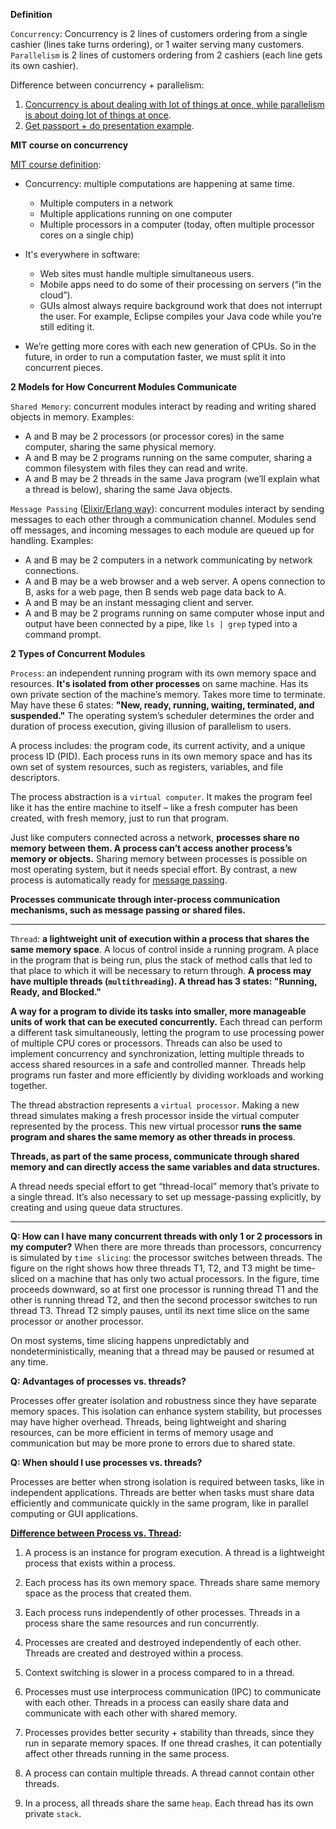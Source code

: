 **Definition**

`Concurrency`: Concurrency is 2 lines of customers ordering from a single cashier (lines take turns ordering), or 1 waiter serving many customers. `Parallelism` is 2 lines of customers ordering from 2 cashiers (each line gets its own cashier).

Difference between concurrency + parallelism:
1. [Concurrency is about dealing with lot of things at once, while  parallelism is about doing lot of things at once](https://stackoverflow.com/a/76954105/2175188).
2. [Get passport + do presentation example](https://stackoverflow.com/a/24684037/2175188).

**MIT course on concurrency**

[MIT course definition](https://web.mit.edu/6.005/www/fa14/classes/17-concurrency/):
- Concurrency: multiple computations are happening at same time.
  - Multiple computers in a network
  - Multiple applications running on one computer
  - Multiple processors in a computer (today, often multiple processor cores on a single chip)

- It's everywhere in software:
  - Web sites must handle multiple simultaneous users.
  - Mobile apps need to do some of their processing on servers (“in the cloud”).
  - GUIs almost always require background work that does not interrupt the user. For example, Eclipse compiles your Java code while you’re still editing it.

- We’re getting more cores with each new generation of CPUs. So in the future, in order to run a computation faster, we must split it into concurrent pieces.

**2 Models for How Concurrent Modules Communicate**

`Shared Memory`: concurrent modules interact by reading and writing shared objects in memory. Examples:
- A and B may be 2 processors (or processor cores) in the same computer, sharing the same physical memory.
- A and B may be 2 programs running on the same computer, sharing a common filesystem with files they can read and write.
- A and B may be 2 threads in the same Java program (we’ll explain what a thread is below), sharing the same Java objects.

`Message Passing` ([Elixir/Erlang way](https://elixirschool.com/en/lessons/intermediate/concurrency#message-passing-1)): concurrent modules interact by sending messages to each other through a communication channel. Modules send off messages, and incoming messages to each module are queued up for handling. Examples:
- A and B may be 2 computers in a network communicating by network connections.
- A and B may be a web browser and a web server. A opens connection to B, asks for a web page, then B sends web page data back to A.
- A and B may be an instant messaging client and server.
- A and B may be 2 programs running on same computer whose input and output have been connected by a pipe, like `ls | grep` typed into a command prompt.

**2 Types of Concurrent Modules**

`Process`: an independent running program with its own memory space and resources. **It's isolated from other processes** on same machine. Has its own private section of the machine’s memory. Takes more time to terminate. May have these 6 states: **"New, ready, running, waiting, terminated, and suspended."** The operating system’s scheduler determines the order and duration of process execution, giving illusion of parallelism to users.

A process includes: the program code, its current activity, and a unique process ID (PID). Each process runs in its own memory space and has its own set of system resources, such as registers, variables, and file descriptors.

The process abstraction is a `virtual computer`. It makes the program feel like it has the entire machine to itself – like a fresh computer has been created, with fresh memory, just to run that program.

Just like computers connected across a network, **processes share no memory between them. A process can’t access another process’s memory or objects.** Sharing memory between processes is possible on most operating system, but it needs special effort. By contrast, a new process is automatically ready for [message passing](https://cs.lmu.edu/~ray/notes/messagepassing/).

**Processes communicate through inter-process communication mechanisms, such as message passing or shared files.**

____

`Thread`: **a lightweight unit of execution within a process that shares the same memory space**. A locus of control inside a running program. A place in the program that is being run, plus the stack of method calls that led to that place to which it will be necessary to return through. **A process may have multiple threads (`multithreading`). A thread has 3 states: "Running, Ready, and Blocked."**

**A way for a program to divide its tasks into smaller, more manageable units of work that can be executed concurrently.** Each thread can perform a different task simultaneously, letting the program to use processing power of multiple CPU cores or processors. Threads can also be used to implement concurrency and synchronization, letting multiple threads to access shared resources in a safe and controlled manner. Threads help programs run faster and more efficiently by dividing workloads and working together.

The thread abstraction represents a `virtual processor`. Making a new thread simulates making a fresh processor inside the virtual computer represented by the process. This new virtual processor **runs the same program and shares the same memory as other threads in process**.

**Threads, as part of the same process, communicate through shared memory and can directly access the same variables and data structures.**

A thread needs special effort to get “thread-local” memory that’s private to a single thread. It’s also necessary to set up message-passing explicitly, by creating and using queue data structures.

____

**Q: How can I have many concurrent threads with only 1 or 2 processors in my computer?** When there are more threads than processors, concurrency is simulated by `time slicing`: the processor switches between threads. The figure on the right shows how three threads T1, T2, and T3 might be time-sliced on a machine that has only two actual processors. In the figure, time proceeds downward, so at first one processor is running thread T1 and the other is running thread T2, and then the second processor switches to run thread T3. Thread T2 simply pauses, until its next time slice on the same processor or another processor.

On most systems, time slicing happens unpredictably and nondeterministically, meaning that a thread may be paused or resumed at any time.

**Q: Advantages of processes vs. threads?**

Processes offer greater isolation and robustness since they have separate memory spaces. This isolation can enhance system stability, but processes may have higher overhead. Threads, being lightweight and sharing resources, can be more efficient in terms of memory usage and communication but may be more prone to errors due to shared state.

**Q: When should I use processes vs. threads?**

Processes are better when strong isolation is required between tasks, like in independent applications. Threads are better when tasks must share data efficiently and communicate quickly in the same program, like in parallel computing or GUI applications.

**[Difference between Process vs. Thread](https://www.prepbytes.com/blog/operating-system/difference-between-process-and-thread/):**

1. A process is an instance for program execution. A thread is a lightweight process that exists within a process.

2. Each process has its own memory space.	Threads share same memory space as the process that created them.

3. Each process runs independently of other processes. Threads in a process share the same resources and run concurrently.

4. Processes are created and destroyed independently of each other.	Threads are created and destroyed within a process.

5. Context switching is slower in a process compared to in a thread.

6. Processes must use interprocess communication (IPC) to communicate with each other.	Threads in a process can easily share data and communicate with each other with shared memory.

7. Processes provides better security + stability than threads, since they run in separate memory spaces.	If one thread crashes, it can potentially affect other threads running in the same process.

8. A process can contain multiple threads. A thread cannot contain other threads.

9. In a process, all threads share the same `heap`.	Each thread has its own private `stack`.

